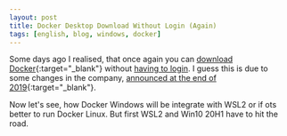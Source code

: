 ```yaml
---
layout: post
title: Docker Desktop Download Without Login (Again)
tags: [english, blog, windows, docker]
---
```

Some days ago I realised, that once again you can
[download Docker](
    https://www.docker.com/get-started
){:target="_blank"}
without [having to login](/2019/10/27/not-downloading-docker.html). I guess this is due to some changes
in the company,
[announced at the end of 2019](
    https://www.heise.de/newsticker/meldung/Docker-verkauft-Enterprise-Geschaeft-und-bekommt-neuen-CEO-4585658.html
){:target="_blank"}.

Now let's see, how Docker Windows will be integrate with WSL2 or if ots better to run Docker Linux. But first WSL2 and Win10 20H1 have to hit the road.
